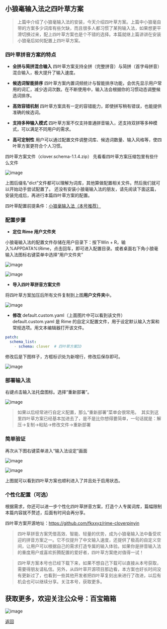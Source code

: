 ## 小狼毫输入法之四叶草方案

>上篇中介绍了小狼毫输入法的安装，今天介绍四叶草方案。上篇中小狼毫自带的方案多少词库有些欠缺，而且很多人都习惯了某狗输入法，如果想更平滑切换过来，配上四叶草方案也是个不错的选择。本篇就继上篇讲讲在安装小狼毫后如何配置上四叶草方案。

### 四叶草拼音方案的特点

*   **全拼与简拼混合输入**
四叶草方案支持全拼（完整拼音）与简拼（首字母拼音）混合输入，极大提升了输入速度。

*   **候选词智能排序**
四叶草方案内置词频统计与智能排序功能，会优先显示用户常用的词汇，减少选词次数。在不断使用中，输入法会根据你的习惯动态调整候选词排序。

*   **高效容错机制**
四叶草方案具有一定的容错能力，即使拼写稍有错误，也能提供准确的候选词。

*   **支持多种输入模式**
四叶草方案不仅支持普通拼音输入，还支持双拼等多种模式，可以满足不同用户的需求。

*   **高可定制性**
用户可以通过配置文件调整词库、候选词数量、输入风格等，使四叶草方案更符合个人习惯。


四叶草方案文件（clover.schema-1.1.4.zip）
先看看四叶草方案压缩包里有些什么文件

![image](../assets/img/006_XiaoLangHao_SYC/SYC00.png)

上图后缀名“dict”文件都可以理解为词库，其他算做配置相关文件。然后我们就可以开始动手尝试配置了。
还没有安装小狼毫输入法的朋友，请先阅读下面这篇，安装完成后，再进行本篇四叶草方案的配置。 

四叶草配置前提条件：[小狼毫输入法（本号推荐）](./docs/005_XiaoLangHao.md)

### 配置步骤

*   **定位 Rime 用户文件夹**

小狼毫输入法的配置文件存储在用户目录下：按下Win + R，输入%APPDATA%\Rime，点击回车，即可进入配置目录。或者桌面右下角小狼毫输入法图标右键菜单中选择“用户文件夹”

![image](../assets/img/006_XiaoLangHao_SYC/SYC01.png)

![image](../assets/img/006_XiaoLangHao_SYC/SYC02.png)



*   **导入四叶草拼音方案文件**

将四叶草方案加压后所有文件复制到上图**用户文件夹**中。

![image](../assets/img/006_XiaoLangHao_SYC/SYC03.png)


*   **修改**
default.custom.yaml（上面图片中可以看到该文件）
default.custom.yaml 是 Rime 的自定义配置文件，用于设定默认输入方案和常规选项。用文本编辑器打开该文件。
```YAML
patch:
  schema_list:
    - schema: clover  # 四叶草方案ID
```
修改后是下图样子，方框标识处为新增行，修改后保存即可。

![image](../assets/img/006_XiaoLangHao_SYC/SYC04.png)




### 部署输入法

右键点击输入法托盘图标。选择“重新部署”。

![image](../assets/img/006_XiaoLangHao_SYC/SYC05.png)


>如果以后经常进行自定义配置，那么“重新部署”菜单会很常用。 
其实到这里四叶草方案已经基本加进去了，是不是比你想得要简单，一句话就是：解压→复制→粘贴→修改文件→重新部署

### 简单验证

再次从下图右键菜单进入“输入法设定”画面

![image](../assets/img/006_XiaoLangHao_SYC/SYC06.png)

![image](../assets/img/006_XiaoLangHao_SYC/SYC07.png)

上图就可以看到四叶草方案也顺利进入了并且处于启用状态。



### 个性化配置（可选）

根据需求，你还可以进一步个性化四叶草拼音方案，打造个人专属词库，篇幅限制本篇内容就不赘述，后面有时间会再分享。

四叶草方案开源地址：https://github.com/fkxxyz/rime-cloverpinyin

>四叶草拼音方案凭借高效、智能、轻量的优势，成为小狼毫输入法中备受欢迎的拼音方案之一。它不仅提升了中文输入速度，还提供了极高的自定义空间，让用户可以根据自己的需求打造专属的输入体验。如果你是拼音输入法的重度用户或喜欢折腾配置的爱好者，四叶草方案绝对值得一试！


>四叶草方案本号也已经下载下来，如果不想自己下载可以直接从本号获取，需要得朋友请私信。另外，从四叶草开源项目那边看，本方案也好长时间没有更新过了，也看到一些其他开发者把四叶草复刻出来进行了改进，以后有机会也可以继续分享。关注本号，获取更多。


## 获取更多，欢迎关注公众号：百宝箱箱
![image](../assets/GongZhongHao.png)

[返回](..)